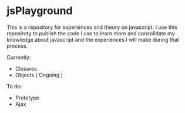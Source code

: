# jsPlayground
This is a repository for experiences and theory on javascript. I use this reposiroty to publish the code I use to learn more and consolidate my knowledge about javascript and the experiences I will make during that process.

Currently:
- Closures
- Objects ( Ongoing )

To do:
- Prototype
- Ajax
